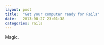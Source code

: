 ```yaml
---
layout: post
title:  "Get your computer ready for Rails"
date:   2013-08-27 23:01:38
categories: rails
---
```


Magic.